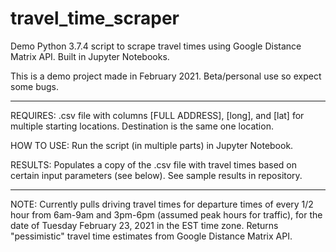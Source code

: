 # travel_time_scraper

Demo Python 3.7.4 script to scrape travel times using Google Distance Matrix API. Built in Jupyter Notebooks. 

This is a demo project made in February 2021. Beta/personal use so expect some bugs.

----------------------------------------------------------------

REQUIRES: .csv file with columns [FULL ADDRESS], [long], and [lat] for multiple starting locations. Destination is the same one location. 

HOW TO USE: Run the script (in multiple parts) in Jupyter Notebook.

RESULTS: Populates a copy of the .csv file with travel times based on certain input parameters (see below). See sample results in repository.

----------------------------------------------------------------

NOTE: Currently pulls driving travel times for departure times of every 1/2 hour from 6am-9am and 3pm-6pm (assumed peak hours for traffic), for the date of Tuesday February 23, 2021 in the EST time zone. Returns "pessimistic" travel time estimates from Google Distance Matrix API.

